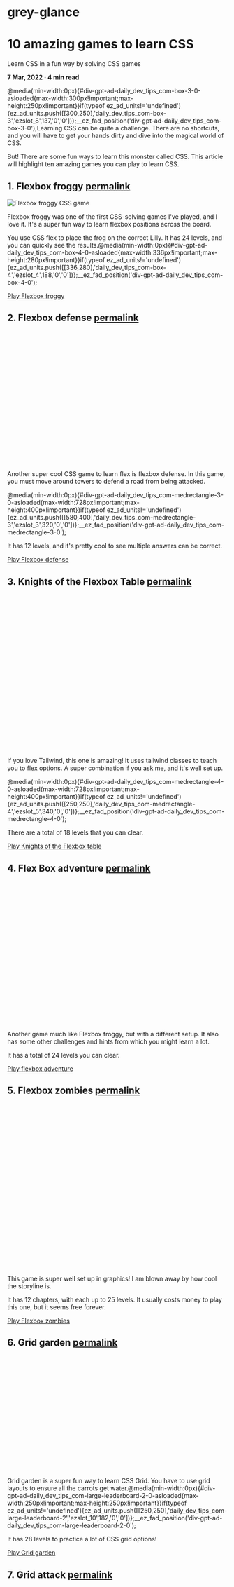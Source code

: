 # grey-glance
10 amazing games to learn CSS
=============================
Learn CSS in a fun way by solving CSS games

**7 Mar, 2022 · 4 min read**

@media(min-width:0px){#div-gpt-ad-daily\_dev\_tips\_com-box-3-0-asloaded{max-width:300px!important;max-height:250px!important}}if(typeof ez\_ad\_units!='undefined'){ez\_ad\_units.push(\[\[300,250\],'daily\_dev\_tips\_com-box-3','ezslot\_8',137,'0','0'\])};\_\_ez\_fad\_position('div-gpt-ad-daily\_dev\_tips\_com-box-3-0');Learning CSS can be quite a challenge. There are no shortcuts, and you will have to get your hands dirty and dive into the magical world of CSS.

But! There are some fun ways to learn this monster called CSS. This article will highlight ten amazing games you can play to learn CSS.

1\. Flexbox froggy [permalink](#1-flexbox-froggy)
-------------------------------------------------

![Flexbox froggy CSS game](https://daily-dev-tips.com/ezoimgfmt/cdn.hashnode.com/res/hashnode/image/upload/v1645941286010/IfWgVWMSP.png?ezimgfmt=ng%3Awebp%2Fngcb2%2Frs%3Adevice%2Frscb2-1)

Flexbox froggy was one of the first CSS-solving games I've played, and I love it. It's a super fun way to learn flexbox positions across the board.

You use CSS flex to place the frog on the correct Lilly. It has 24 levels, and you can quickly see the results.@media(min-width:0px){#div-gpt-ad-daily\_dev\_tips\_com-box-4-0-asloaded{max-width:336px!important;max-height:280px!important}}if(typeof ez\_ad\_units!='undefined'){ez\_ad\_units.push(\[\[336,280\],'daily\_dev\_tips\_com-box-4','ezslot\_4',188,'0','0'\])};\_\_ez\_fad\_position('div-gpt-ad-daily\_dev\_tips\_com-box-4-0');

[Play Flexbox froggy](https://flexboxfroggy.com/)

2\. Flexbox defense [permalink](#2-flexbox-defense)
---------------------------------------------------

![Flexbox defense CSS game](data:image/svg+xml,%3Csvg%20xmlns=%22http://www.w3.org/2000/svg%22%20width=%221437%22%20height=%22866%22%3E%3C/svg%3E)

Another super cool CSS game to learn flex is flexbox defense. In this game, you must move around towers to defend a road from being attacked.

@media(min-width:0px){#div-gpt-ad-daily\_dev\_tips\_com-medrectangle-3-0-asloaded{max-width:728px!important;max-height:400px!important}}if(typeof ez\_ad\_units!='undefined'){ez\_ad\_units.push(\[\[580,400\],'daily\_dev\_tips\_com-medrectangle-3','ezslot\_3',320,'0','0'\])};\_\_ez\_fad\_position('div-gpt-ad-daily\_dev\_tips\_com-medrectangle-3-0');

It has 12 levels, and it's pretty cool to see multiple answers can be correct.

[Play Flexbox defense](http://www.flexboxdefense.com/)

3\. Knights of the Flexbox Table [permalink](#3-knights-of-the-flexbox-table)
-----------------------------------------------------------------------------

![Knights of the Flexbox table CSS game](data:image/svg+xml,%3Csvg%20xmlns=%22http://www.w3.org/2000/svg%22%20width=%221437%22%20height=%221015%22%3E%3C/svg%3E)

If you love Tailwind, this one is amazing! It uses tailwind classes to teach you to flex options. A super combination if you ask me, and it's well set up.

@media(min-width:0px){#div-gpt-ad-daily\_dev\_tips\_com-medrectangle-4-0-asloaded{max-width:728px!important;max-height:400px!important}}if(typeof ez\_ad\_units!='undefined'){ez\_ad\_units.push(\[\[250,250\],'daily\_dev\_tips\_com-medrectangle-4','ezslot\_5',340,'0','0'\])};\_\_ez\_fad\_position('div-gpt-ad-daily\_dev\_tips\_com-medrectangle-4-0');

There are a total of 18 levels that you can clear.

[Play Knights of the Flexbox table](https://knightsoftheflexboxtable.com/)

4\. Flex Box adventure [permalink](#4-flex-box-adventure)
---------------------------------------------------------

![Flex box adventure CSS game](data:image/svg+xml,%3Csvg%20xmlns=%22http://www.w3.org/2000/svg%22%20width=%221390%22%20height=%22899%22%3E%3C/svg%3E)

Another game much like Flexbox froggy, but with a different setup. It also has some other challenges and hints from which you might learn a lot.

It has a total of 24 levels you can clear.

[Play flexbox adventure](https://codingfantasy.com/games/flexboxadventure/play)

5\. Flexbox zombies [permalink](#5-flexbox-zombies)
---------------------------------------------------

![Flexbox zombies CSS game](data:image/svg+xml,%3Csvg%20xmlns=%22http://www.w3.org/2000/svg%22%20width=%221361%22%20height=%221016%22%3E%3C/svg%3E)

This game is super well set up in graphics! I am blown away by how cool the storyline is.

It has 12 chapters, with each up to 25 levels. It usually costs money to play this one, but it seems free forever.

[Play Flexbox zombies](https://mastery.games/flexboxzombies)

6\. Grid garden [permalink](#6-grid-garden)
-------------------------------------------

![Grid Garden CSS Game](data:image/svg+xml,%3Csvg%20xmlns=%22http://www.w3.org/2000/svg%22%20width=%221437%22%20height=%22748%22%3E%3C/svg%3E)

Grid garden is a super fun way to learn CSS Grid. You have to use grid layouts to ensure all the carrots get water.@media(min-width:0px){#div-gpt-ad-daily\_dev\_tips\_com-large-leaderboard-2-0-asloaded{max-width:250px!important;max-height:250px!important}}if(typeof ez\_ad\_units!='undefined'){ez\_ad\_units.push(\[\[250,250\],'daily\_dev\_tips\_com-large-leaderboard-2','ezslot\_10',182,'0','0'\])};\_\_ez\_fad\_position('div-gpt-ad-daily\_dev\_tips\_com-large-leaderboard-2-0');

It has 28 levels to practice a lot of CSS grid options!

[Play Grid garden](https://cssgridgarden.com/)

7\. Grid attack [permalink](#7-grid-attack)
-------------------------------------------

![Grid attack CSS Game](data:image/svg+xml,%3Csvg%20xmlns=%22http://www.w3.org/2000/svg%22%20width=%221384%22%20height=%22924%22%3E%3C/svg%3E)

This game is by the same creator as Flexbox adventure and is super well-executed like the other game!

You must use CSS Grid to change the land so the demons will not survive.

It has 80 levels, giving you many options and time to learn CSS grid super fun.

[Play Grid Attack](https://codingfantasy.com/games/css-grid-attack/play)

8\. CSS Diner [permalink](#8-css-diner)
---------------------------------------

![CSS Dinner CSS Game](data:image/svg+xml,%3Csvg%20xmlns=%22http://www.w3.org/2000/svg%22%20width=%221069%22%20height=%22871%22%3E%3C/svg%3E)

This game is interesting! It's a game to learn about CSS selectors and some modern ones.

The game has 32 levels and entertaining animations to showcase what selector you should target.

[Play CSS Diner](https://flukeout.github.io/)

9\. Guess CSS [permalink](#9-guess-css)
---------------------------------------

![Guess CSS Game](data:image/svg+xml,%3Csvg%20xmlns=%22http://www.w3.org/2000/svg%22%20width=%22797%22%20height=%22618%22%3E%3C/svg%3E)

This game is very similar to CSS Diner, but you have to guess which selector matches the result you see.

@media(min-width:0px){#div-gpt-ad-daily\_dev\_tips\_com-banner-1-0-asloaded{max-width:728px!important;max-height:400px!important}}if(typeof ez\_ad\_units!='undefined'){ez\_ad\_units.push(\[\[250,250\],'daily\_dev\_tips\_com-banner-1','ezslot\_9',360,'0','0'\])};\_\_ez\_fad\_position('div-gpt-ad-daily\_dev\_tips\_com-banner-1-0');

This is an excellent concept as you always get to see the perfect result.

It's also not limited to specific CSS parts and includes many different ones.

[Play Guess CSS](https://www.guess-css.app/)

10\. CSS Speedrun [permalink](#10-css-speedrun)
-----------------------------------------------

![CSS Speedrun](data:image/svg+xml,%3Csvg%20xmlns=%22http://www.w3.org/2000/svg%22%20width=%22740%22%20height=%22692%22%3E%3C/svg%3E)

In this game, you must write specific CSS Selectors to target5 the highlighted elements.

However, you have to do it as quickly as possible, making this a great challenge for those who like an extra level of hardness to their games.

The game has ten levels, but you can play more often and improve your speed.

[Play CSS Speedrun](https://css-speedrun.netlify.app/)

Bonus [permalink](#bonus)
-------------------------

Once you've mastered these games, you can enter some CSS challenges and battles to showcase all you learned.

Some great websites for that are:

*   [CSS Battle](https://cssbattle.dev/)
*   [100 days of CSS](https://100dayscss.com/)
*   [CSS Challenges](https://css-challenges.com/)

These websites have a particular example you must recreate most efficiently most of the time.

There are some excellent communities around these websites, and you'll have fun solving them.

